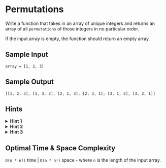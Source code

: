 # Permutations

Write a function that takes in an array of unique integers and returns an array of all `permutations` of those integers in no particular order.

If the input array is empty, the function should return an empty array.

## Sample Input

```plaintext
array = [1, 2, 3]
```

## Sample Output

```plaintext
[[1, 2, 3], [1, 3, 2], [2, 1, 3], [2, 3, 1], [3, 1, 2], [3, 2, 1]]
```

## Hints

<details>
<summary><b>Hint 1</b></summary>

A permutation is defined as a way in which a set of things can be ordered. Thus, for the list [1, 2, 3], there exist some permutations starting with 1, some starting with 2, and some starting with 3. For the permutations starting with 1, there will be a permutation where 2 is the second number and one where 3 is the second number. For permutations starting with 3, there will be a permutation where 1 is the second number and one where 2 is the second number. The idea is that, in order to construct a permutation, we can pick a random number from our list to be the first number, then we can pick a random number from the remaining list (without the first number) to be the second number, then we can pick a random number from the remaining list (without the first and second numbers) to be the third number, and we can repeat the process until we exhaust all of our list of numbers. At that point, we will have constructed a valid permutation. How can we implement this construction algorithmically, without picking numbers at random?

</details>

<details>
<summary><b>Hint 2</b></summary>

Iterate through the list of numbers, and begin constructing new permutations starting with each number. For each permutation that you've begun constructing, remove the number already used (the first number of each permutation) from the list of numbers - you'll likely have to make copies of the original list. Repeat this process by recursively iterating through the mutated lists of numbers, appending numbers to the corresponding permutations you've already begun constructing and then removing those numbers from the respective mutated lists; repeat this until your mutated lists are empty, at which point your constructed permutations will be as big as the original list and will be valid permutations.

</details>

<details>
<summary><b>Hint 3</b></summary>

Do you have to create so many mutated lists of numbers? Can you come up with an alternative approach that would allow you to only rely on the original list of numbers, without ever copying it and without removing numbers from it?

</details>

## Optimal Time & Space Complexity

`O(n * n!)` time | `O(n * n!)` space - where `n` is the length of the input array.
